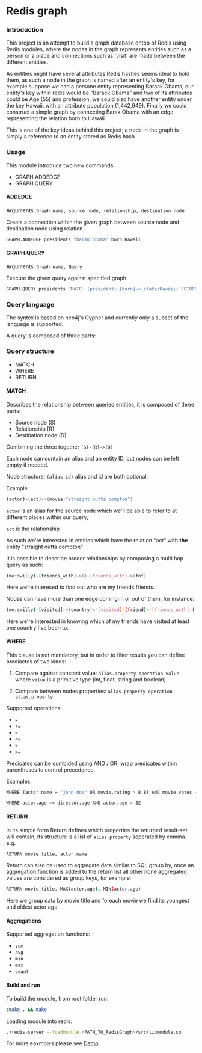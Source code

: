 # Redis graph


### Introduction
This project is an attempt to build a graph database ontop of Redis using Redis modules, where the nodes in the graph represents entities such as a person or a place and connections such as 'visit' are made between the different entities.

As entities might have several attributes Redis hashes seems ideal to hold them, as such a node in the graph is named after an entity's key, for example suppose we had a persone entity representing Barack Obama, our entity's key within redis would be "Barack Obama" and two of its attributes could be Age (55) and profession, we could also have another entity under the key Hawaii. with an attribute population (1,442,949).
Finally we could construct a simple graph by connecting Barak Obama with an edge representing the relation born to Hawaii.

This is one of the key ideas behind this project; a node in the graph is simply a reference to an entity stored as Redis hash.


### Usage
This module introduce two new commands
- GRAPH.ADDEDGE
- GRAPH.QUERY

#### ADDEDGE
Arguments: `Graph name, source node, relationship, destination node`

Creats a connection within the given graph between source node and destination node using relation.
```sh
GRAPH.ADDEDGE presidents "barak obama" born Hawaii
```

#### GRAPH.QUERY
Arguments: `Graph name, Query`

Execute the given query against specified graph

```sh
GRAPH.QUERY presidents "MATCH (president)-[born]->(state:Hawaii) RETURN president.name, president.age"
```

### Query language
The syntex is based on neo4j's Cypher and currently only a subset of the language is supported.

A query is composed of three parts:

### Query structure

 - MATCH
 - WHERE
 - RETURN

#### MATCH
Describes the relationship between queried entities, it is composed of three parts:
- Source node (S)
- Relationship [R]
- Destination node (D)

Combining the three together
`(S)-[R]->(D)`

Each node can contain an alias and an entity ID, but nodes can be left empty if needed.

Node structure: `(alias:id)` alias and id are both optional.

Example:
```sh
(actor)-[act]->(movie:"straight outta compton")
```
`actor` is an alias for the source node which we'll be able to refer to at different places within our query,

`act` is the relationship

As such we're interested in entities which have the relation "act" with **the** entity "straight outta compton"

It is possible to describe broder relationships by composing a multi hop query as such:
```sh
(me:swilly)-[friends_with]->()-[friends_with]->(fof)
```
Here we're interesed to find out who are my friends friends.

Nodes can have more than one edge coming in or out of them, for instance:
```sh
(me:swilly)-[visited]->(country)<-[visited]-(friend)<-[friends_with]-(me)
```
Here we're interested in knowing which of my friends have visited at least one country I've been to.


#### WHERE
This clause is not mandatory, but in order to filter results you can define prediactes of two kinds:
1. Compare against constant value: `alias.property operation value`
where `value` is a primitive type (int, float, string and boolean)

2. Compare between nodes properties: `alias.property operation alias.property`

Supported operations:
- `=`
- `!=`
- `<`
- `<=`
- `>`
- `>=`

Predicates can be combided using AND / OR, wrap predicates within parentheses to control precedence.


Examples: 
```sh
WHERE (actor.name = "john doe" OR movie.rating > 8.8) AND movie.votes <=250)
```

```sh
WHERE actor.age >= director.age AND actor.age > 32
```

#### RETURN
In its simple form Return defines which properties the returned result-set will contain, its structure is a list of `alias.property` seperated by comma. e.g. 
```sh 
RETURN movie.title, actor.name
```

Return can also be used to aggregate data similar to SQL group by, once an aggregation function is added to the return list all other none aggregated values are considered as group keys, for example:
```sh
RETURN movie.title, MAX(actor.age), MIN(actor.age)
```
Here we group data by movie title and foreach movie we find its youngest and oldest actor age.

#### Aggregations
Supported aggregation functions:
- `sum`
- `avg`
- `min`
- `max`
- `count`


#### Build and run
To build the module, from root folder run:
```sh 
cmake . && make
``` 
Loading module into redis:
```sh 
./redis-server --loadmodule <PATH_TO_RedisGraph>/src/libmodule.so
``` 

For more eaxmples please see [Demo](https://github.com/swilly22/redis-module-graph/tree/master/Demo)
